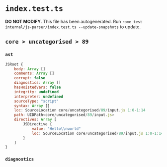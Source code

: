 # `index.test.ts`

**DO NOT MODIFY**. This file has been autogenerated. Run `rome test internal/js-parser/index.test.ts --update-snapshots` to update.

## `core > uncategorised > 89`

### `ast`

```javascript
JSRoot {
	body: Array []
	comments: Array []
	corrupt: false
	diagnostics: Array []
	hasHoistedVars: false
	integrity: undefined
	interpreter: undefined
	sourceType: "script"
	syntax: Array []
	loc: SourceLocation core/uncategorised/89/input.js 1:0-1:14
	path: UIDPath<core/uncategorised/89/input.js>
	directives: Array [
		JSDirective {
			value: "Hello\\nworld"
			loc: SourceLocation core/uncategorised/89/input.js 1:0-1:14
		}
	]
}
```

### `diagnostics`

```

```
